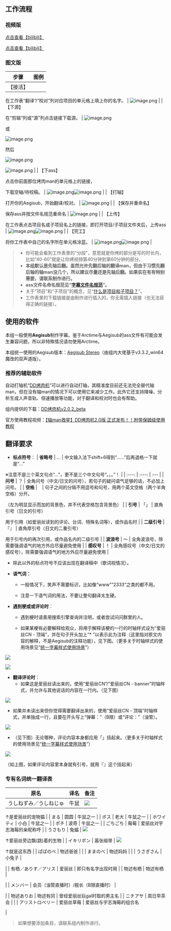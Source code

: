 
## 工作流程

### 视频版
[点击查看【bilibili】](https://player.bilibili.com/player.html?bvid=BV1sv411C73T&p=1&page=1)

[点击查看【bilibili】](https://player.bilibili.com/player.html?bvid=BV1sv411C73T&p=2&page=2)

### 图文版
| **步骤** | **图例** |
| :---: | :---: |
| 【接活】

在工作表“翻译”/“校对”列对应项目的单元格上填上你的名字。 | ![image.png](https://cdn.nlark.com/yuque/0/2020/png/2350898/1598157755408-25b7d20c-c9ea-4298-9d89-e2def84c2bd6.png#align=left&display=inline&height=92&originHeight=169&originWidth=1104&size=42556&status=done&style=none&width=602) |
| 【下源】

在“剪辑”列或“源”列点击链接下载源。 | ![image.png](https://cdn.nlark.com/yuque/0/2020/png/2350898/1598157779021-7e87ab4e-b629-4119-9238-048922967cf0.png#align=left&display=inline&height=128&originHeight=207&originWidth=737&size=39127&status=done&style=none&width=456)

或

![image.png](https://cdn.nlark.com/yuque/0/2020/png/2350898/1598157800479-80500cdd-8e2f-41dd-9dc9-a46f393e10e0.png#align=left&display=inline&height=148&originHeight=210&originWidth=515&size=39493&status=done&style=none&width=362)

然后

![image.png](https://cdn.nlark.com/yuque/0/2020/png/2350898/1598157834870-2fe11604-86a2-45c8-b812-e478dee60eaf.png#align=left&display=inline&height=240&originHeight=480&originWidth=848&size=52668&status=done&style=none&width=424)

![image.png](https://cdn.nlark.com/yuque/0/2020/png/2350898/1598157872856-c7e81ae4-fc09-4c3a-bce2-15be4e2bf970.png#align=left&display=inline&height=447&originHeight=894&originWidth=1919&size=1901882&status=done&style=none&width=959.5) |
| 【下ass】

点击你前面那位烤肉man的单元格上的链接，

下载空轴/待校稿。 | ![image.png](https://cdn.nlark.com/yuque/0/2020/png/2350898/1598158022695-76361929-6d73-4f3f-b329-5c004d51701f.png#align=left&display=inline&height=112&originHeight=224&originWidth=906&size=48021&status=done&style=none&width=453)![image.png](https://cdn.nlark.com/yuque/0/2020/png/2350898/1598158041858-0f99d3b5-4e4d-43fa-ae41-7e70c64c6228.png#align=left&display=inline&height=443&originHeight=886&originWidth=1914&size=72260&status=done&style=none&width=957) |
| 【打轴】

打开你的Aegisub，开始翻译/校对。 | ![image.png](https://cdn.nlark.com/yuque/0/2020/png/2350898/1598158127130-6e7172c4-9682-479a-b6e7-bbcfc082866e.png#align=left&display=inline&height=515&originHeight=1030&originWidth=1920&size=689499&status=done&style=none&width=960) |
| 【保存并重命名】

保存ass并按文件名规范重命名 | ![image.png](https://cdn.nlark.com/yuque/0/2020/png/2350898/1598158199718-9f2f9d63-9f61-4c73-9f0a-61564ba63d7e.png#align=left&display=inline&height=37&originHeight=54&originWidth=701&size=11662&status=done&style=none&width=485) |
| 【上传】

在工作表点击项目名或子项目名上的链接，即打开项目/子项目文件夹后，上传ass | ![image.png](https://cdn.nlark.com/yuque/0/2020/png/2350898/1598158250216-bb54c46f-5bba-4df1-964a-9c33ff395968.png#align=left&display=inline&height=79&originHeight=158&originWidth=1210&size=39216&status=done&style=none&width=605)![image.png](https://cdn.nlark.com/yuque/0/2020/png/2350898/1598158268696-669c7ded-407a-4934-ad02-1a1f96638a1d.png#align=left&display=inline&height=245&originHeight=489&originWidth=1394&size=70958&status=done&style=none&width=697) |
| 【完工】

将你工作表中自己的名字所在单元格涂蓝。 | ![image.png](https://cdn.nlark.com/yuque/0/2020/png/2350898/1598158297115-3a931fc6-751c-4775-bc42-cf26917f53f8.png#align=left&display=inline&height=190&originHeight=368&originWidth=1168&size=66649&status=done&style=none&width=602)![image.png](https://cdn.nlark.com/yuque/0/2020/png/2350898/1598158321349-762705a4-155e-418b-ad99-0cbbcbdda997.png#align=left&display=inline&height=122&originHeight=215&originWidth=844&size=39816&status=done&style=none&width=476) |


> - 你可能会看到工作表里的“分段”，意思就是你烤的部分是写的时长内，比如“40-60”就是让你烤视频第40分钟到第60分钟的部分。
> - **本组默认是先轴后翻。虽然允许先翻后轴的翻译man，但由于习惯先翻后轴的轴man没几个，所以建议尽量还是先轴后翻。如果实在有有特别需要，请联系制作进行。**
> - **ass文件名命名规范见“**[**字幕文件名规范**](https://www.yuque.com/decmoe47/qc69ed/wyngip#erRMn)**”。**
> - 关于“项目”和“子项目”的概念，见“[什么是项目和子项目？](https://www.yuque.com/decmoe47/qc69ed/ig9i3c#JnRvf)”。
> - 工作表里的下载链接是由制作进行插入的，你无需插入链接（也无法获得正确的链接）。


## 使用的软件
本组一般使用**Aegisub**制作字幕。鉴于Arctime与Aegisub的ass文件有可能会发生兼容问题，所以非特殊情况请勿使用Arctime。

本组统一使用的Aegisub版本：[Aegisub Stereo](https://mononobealice-my.sharepoint.cn/:f:/g/personal/e307220930_mononobealice_partner_onmschina_cn/EslFpzn9WqxLsmuzcuXCT_AB7i0ZtVbPhP3XpqljES7B_A?e=4uQfeZ)（由组内大佬基于v3.3.2_win64魔改的双声道版）。

### 推荐的辅助软件
自动打轴机“[DD烤肉机](https://github.com/zhimingshenjun/DD_KaoRou2)”可以进行自动打轴，其精准度目前还无法完全替代轴man，但在没有轴man的情况下可以使用它来减少工作。此外它还支持降噪、分析生成人声音轨、倍速播放等功能，对于翻译和校对时也会有帮助。

组内提供的下载：[DD烤肉机v2.0.2_beta](https://mononobealice-my.sharepoint.cn/:f:/g/personal/e307220930_mononobealice_partner_onmschina_cn/Egd5vqkmGk9DhSzA0sxDgX4BXTRB3i0hcSc52845zcqtRw?e=UHIzdA)

官方使用教程视频：[【轴man救星】DD烤肉机2.0版 正式发布！！附带保姆级使用教程](https://www.bilibili.com/video/BV1p5411b7o7)

## 翻译要求

- **标点符号**：
| **省略号** | … | 中文输入法下shift+6得到“……”后再退格一下就是“…”

※注意不是三个英文句点“...”，更不是三个中文句号“。。。”！ |
| :---: | :---: | --- |
| **问号** | ？ | 全角问号（中文/日文的问号），若句子的疑问语气足够的话，不必加上问号。 |
| **空格** |    | 句子之间的分隔不用逗号和句号，用两个英文空格（两个半角空格）分开。

（左为明显显示而加的背景色，并不代表空格包含背景色） |
| **引号** | 「」 | 直角引号（日文的引号）

用于引用（如爱丽丝读到的评论、台词、特殊名词等），或作品名时 |
| **二级引号** | 『』 | 直角厚引号（日文的二重引号）

用于引号内的再次引用，或作品名内的二级引号 |
| **波浪号** | ～ | 全角波浪号，除需要强调语气的地方外应尽量避免使用 |
| **感叹号** | ！ | 全角感叹号（中文/日文的感叹号），除需要强调语气的地方外应尽量避免使用 |

   - 除此以外的标点符号不应该出现在翻译稿中（歌词视情况）。
- **语气词：**
   - 一般情况下，笑声不需要标识，比如像“www”“2333”之类的都不用。


   - 注意一下语气词的用法，不要让整句翻译太生硬。


- **遇到梗或或评论时**：
   - 遇到梗时请善用搜索引擎查询并注明，或者尝试问问群里的人。


   - 如果某梗有必要解释给观众，将用于解释该梗的一行的时轴样式设为“爱丽丝CN - 顶端”，并在句子开头加上“* ”以表示此为注释（这里指对原文内容的解释，不是Aegisub的注释功能），见下图。（更多关于时轴样式的使用场景见“[统一字幕样式使用场景](https://www.yuque.com/decmoe47/qc69ed/dirtlg#0lFI4)”）

![](https://cdn.nlark.com/yuque/0/2020/png/2350898/1598150114169-f7cae919-8be3-49cf-9693-8dbb7f2a2c1d.png#align=left&display=inline&height=65&originHeight=127&originWidth=929&size=0&status=done&style=none&width=473)

![](https://cdn.nlark.com/yuque/0/2020/png/2350898/1598150114200-6b729d2c-e8c9-441f-853a-282fae27589c.png#align=left&display=inline&height=60&originHeight=191&originWidth=1530&size=0&status=done&style=none&width=481)

- **翻译评论时**：
   - 如果这是爱丽丝读出来的，使用“爱丽丝CN”/“爱丽丝CN - banner”时轴样式，并允许与其他说话的内容在一行内。（见下图）

![](https://cdn.nlark.com/yuque/0/2020/png/2350898/1598150114171-221100a2-0099-413f-95f4-7139f9cf4b87.png#align=left&display=inline&height=51&originHeight=183&originWidth=1547&size=0&status=done&style=none&width=429)

   - 如果并未读出来但你觉得需要翻译出来的，使用“爱丽丝CN - 顶端”时轴样式，并单独成一行，且要在开头写上“弹幕：”（B限）或“评论：”（油管）。

![](https://cdn.nlark.com/yuque/0/2020/png/2350898/1598150114286-b1d64958-af1e-4770-9f13-80c1959224e8.png#align=left&display=inline&height=57&originHeight=190&originWidth=1461&size=0&status=done&style=none&width=441)

   - （见下图）无论哪种，评论内容本身都应用「」括起来。（更多关于时轴样式的使用场景见“[统一字幕样式使用场景](https://www.yuque.com/decmoe47/qc69ed/dirtlg#0lFI4)”）

![](https://cdn.nlark.com/yuque/0/2020/png/2350898/1598150114249-1717d95c-0c2e-4228-9441-9251e48dbc41.png#align=left&display=inline&height=47&originHeight=164&originWidth=1520&size=0&status=done&style=none&width=436)

（如上图，如果评论内容里本身就有引号，就用『』这个括起来）

### 专有名词统一翻译表
| **原名** | **译名** | **备注** |
| --- | --- | --- |
| うしねずみ／うしねじゅ | 牛鼠 | ![](https://cdn.nlark.com/yuque/0/2020/png/2350898/1598169342305-ab33e102-567b-4f1d-b94e-929026cb5e85.png#align=left&display=inline&height=254&originHeight=1144&originWidth=1145&size=0&status=done&style=none&width=254)

↑是爱丽丝的宠物猫 |
| まる | 圆圆 | 牛鼠之一 |
| ボス | 老大 | 牛鼠之一 |
| ホワイティ | 小白 | 牛鼠之一 |
| ポチ | 波奇 | 牛鼠之一 |
| ごちごち | 莓莓 | 爱丽丝对宇志海莓的亲昵称呼 |
| うさもり | 兔蝠 | ![](https://cdn.nlark.com/yuque/0/2020/png/2350898/1598169352779-7485b611-e6fd-4d1b-9b03-19dbe1c5f811.png#align=left&display=inline&height=235&originHeight=743&originWidth=802&size=0&status=done&style=none&width=254)

↑爱丽丝旁边飘(跳)着的生物 |
| イキリボン | 嚣张缎带 |         ![](https://cdn.nlark.com/yuque/0/2020/png/2350898/1598169362553-646faa44-a508-44e0-92bc-4c01a128113e.png)                                       

↑就是这东西 |
| ぱぱのべ | 物述爸爸 |  |
| ままのべ | 物述妈妈 |  |
| うさぎさん | 小兔子 | 

 |
| 有栖／ありす／アリス | 爱丽丝 | 即只有名字出现时用 |
| 物述有栖 | 物述有栖 | 

 |
| メンバー | 会员（油管直播时）/舰长（B限直播时） | 

 |
| 物述ありお | 物述有冈 | 曾经爱丽丝玩gal时取的男主名 |
| ニチアサ | 周日早茶会 |  |
| アリストロベリー | 爱丽丝草莓 | 爱丽丝与宇志海莓的组合名

 |


> 如果想要添加条目，请联系组内制作进行。


